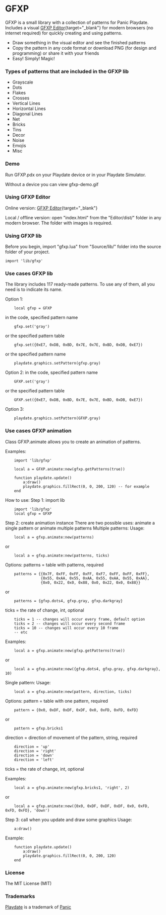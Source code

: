 # GFXP

GFXP is a small library with a collection of patterns for Panic Playdate. Includes a visual [GFXP Editor](http://www.ivansergeev.com/gfxp/){target="_blank"} for modern browsers (no internet required) for quickly creating and using patterns.

- Draw something in the visual editor and see the finished patterns
- Copy the pattern in any code format or download PNG (for design and programming) or share it with your friends
- Easy! Simply! Magic!

### Types of patterns that are included in the GFXP lib

- Grayscale
- Dots
- Flakes
- Crosses
- Vertical Lines
- Horizontal Lines
- Diagonal Lines
- Net
- Bricks
- Tins
- Decor
- Noise
- Emojis
- Misc

### Demo

Run GFXP.pdx on your Playdate device or in your Playdate Simulator.

Without a device you can view gfxp-demo.gif

### Using GFXP Editor

Online version: [GFXP Editor](http://www.ivansergeev.com/gfxp/){target="_blank"}

Local / offline version: open "index.html" from the "Editor/dist/" folder in any modern browser. The folder with images is required.

### Using GFXP lib

Before you begin, import "gfxp.lua" from "Source/lib/" folder into the source folder of your project.

```
import 'lib/gfxp'
```

### Use cases GFXP lib

The library includes 117 ready-made patterns. To use any of them, all you need is to indicate its name.

Option 1:

```
    local gfxp = GFXP
```

in the code, specified pattern name

```
    gfxp.set('gray')
```

or the specified pattern table

```
    gfxp.set({0xE7, 0xDB, 0xBD, 0x7E, 0x7E, 0xBD, 0xDB, 0xE7})
```

or the specified pattern name

```
    playdate.graphics.setPattern(gfxp.gray)
```

Option 2:
in the code, specified pattern name

```
    GFXP.set('gray')
```

or the specified pattern table

```
    GFXP.set({0xE7, 0xDB, 0xBD, 0x7E, 0x7E, 0xBD, 0xDB, 0xE7})
```

Option 3:

```
    playdate.graphics.setPattern(GFXP.gray)
```

### Use cases GFXP animation

Class GFXP.animate allows you to create an animation of patterns.

Examples:

```
	import 'lib/gfxp'

	local a = GFXP.animate:new(gfxp.getPatterns(true))

	function playdate.update()
		a:draw()
		playdate.graphics.fillRect(0, 0, 200, 120) -- for example
	end

```

How to use:
Step 1: import lib

```
	import 'lib/gfxp'
	local gfxp = GFXP
```

Step 2: create animation instance
There are two possible uses: animate a single pattern or animate multiple patterns
Multiple patterns:
Usage:

```
	local a = gfxp.animate:new(patterns)
```

or

```
	local a = gfxp.animate:new(patterns, ticks)
```

Options:
patterns = table with patterns, required

```
	patterns = {{0x7F, 0xFF, 0xFF, 0xFF, 0xF7, 0xFF, 0xFF, 0xFF},
				{0x55, 0xAA, 0x55, 0xAA, 0x55, 0xAA, 0x55, 0xAA},
				{0x0, 0x22, 0x0, 0x88, 0x0, 0x22, 0x0, 0x88}}
```

or

```
	patterns = {gfxp.dots4, gfxp.gray, gfxp.darkgray}
```

ticks = the rate of change, int, optional

```
	ticks = 1 -- changes will occur every frame, default option
	ticks = 2 -- changes will occur every second frame
	ticks = 10 -- changes will occur every 10 frame
	-- etc
```

Examples:

```
	local a = gfxp.animate:new(gfxp.getPatterns(true))
```

or

```
	local a = gfxp.animate:new({gfxp.dots4, gfxp.gray, gfxp.darkgray}, 10)
```

Single pattern:
Usage:

```
    local a = gfxp.animate:new(pattern, direction, ticks)
```

Options:
pattern = table with one pattern, required

```
	pattern = {0x0, 0xDF, 0xDF, 0xDF, 0x0, 0xFD, 0xFD, 0xFD}
```

or

```
	pattern = gfxp.bricks1
```

direction = direction of movement of the pattern, string, required

```
	direction = 'up'
	direction = 'right'
	direction = 'down'
	direction = 'left'
```

ticks = the rate of change, int, optional

Examples:

```
	local a = gfxp.animate:new(gfxp.bricks1, 'right', 2)
```

or

```
	local a = gfxp.animate:new({0x0, 0xDF, 0xDF, 0xDF, 0x0, 0xFD, 0xFD, 0xFD}, 'down')
```

Step 3: call when you update and draw some graphics
Usage:

```
	a:draw()
```

Example:

```
	function playdate.update()
		a:draw()
		playdate.graphics.fillRect(0, 0, 200, 120)
	end
```

### License

The MIT License (MIT)

### Trademarks

[Playdate](https://play.date/) is a trademark of [Panic](https://panic.com/)
